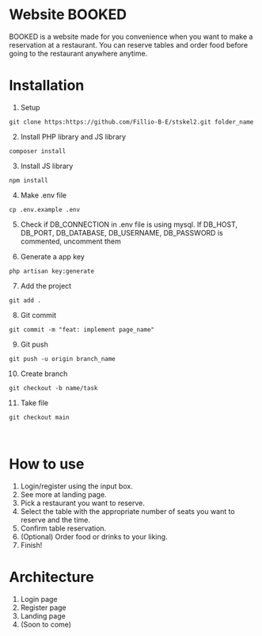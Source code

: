 # Website BOOKED
BOOKED is a website made for you convenience when you want to make a reservation at a restaurant. You can reserve tables and order food before going to the restaurant anywhere anytime.


# Installation
1. Setup
```
git clone https:https://github.com/Fillio-B-E/stskel2.git folder_name
```

2. Install PHP library and JS library
```
composer install
```

3. Install JS library
```
npm install
```

4. Make .env file
```
cp .env.example .env
```

5. Check if DB_CONNECTION in .env file is using mysql. If DB_HOST, DB_PORT, DB_DATABASE, DB_USERNAME, DB_PASSWORD is commented, uncomment them

6. Generate a app key
```
php artisan key:generate
```

7. Add the project
```
git add .
```

8. Git commit
```
git commit -m "feat: implement page_name"
```

9. Git push
```
git push -u origin branch_name
```

10. Create branch
```
git checkout -b name/task
```

11. Take file
```
git checkout main
```

<br>


# How to use

1. Login/register using the input box.
2. See more at landing page.
3. Pick a restaurant you want to reserve.
4. Select the table with the appropriate number of seats you want to reserve and the time.
5. Confirm table reservation.
6. (Optional) Order food or drinks to your liking.
7. Finish!

# Architecture
1. Login page
2. Register page
3. Landing page
4. (Soon to come)